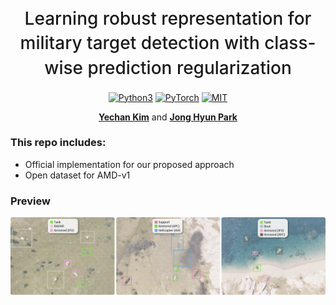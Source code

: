 <h1 align="center" style="font-weight: 500; line-height: 1.4;">
  Learning robust representation for military target detection with class-wise prediction regularization
</h1>

<p align="center">
  <a href="#"><img alt="Python3" src="https://img.shields.io/badge/Python-3-blue?logo=python&logoColor=white"></a>
  <a href="#"><img alt="PyTorch" src="https://img.shields.io/badge/PyTorch-2.0-orange?logo=pytorch&logoColor=white"></a>
  <a href="https://github.com/unique-chan/AMD-v1/blob/main/LICENSE"><img alt="MIT" src="https://img.shields.io/badge/License-MIT-green?logo=MIT"></a>
</p>

<p align="center">
  <b><a href="https://github.com/unique-chan">Yechan Kim</a></b> and
  <b><a href="https://github.com/citizen135">Jong Hyun Park</a></b>
</p>


### This repo includes:
- Official implementation for our proposed approach
- Open dataset for AMD-v1

### Preview
<p align="center">
  <img alt="Welcome" src="./figs/sample.png" />
</p>

